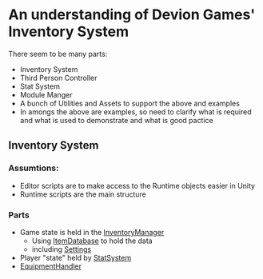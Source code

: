 # An understanding of Devion Games' Inventory System

There seem to be many parts:
* Inventory System
* Third Person Controller
* Stat System
* Module Manger
* A bunch of Utilities and Assets to support the above and examples
* In amongs the above are examples, so need to clarify 
what is required and what is used to demonstrate and what is good pactice

## Inventory System

### Assumtions:
* Editor scripts are to make access to the Runtime objects easier in Unity
* Runtime scripts are the main structure

### Parts

* Game state is held in the [InventoryManager](InventoryManager.md)
  * Using [ItemDatabase](ItemDatabase.md) to hold the data 
  * including [Settings](Settings.md)
* Player "state" held by [StatSystem](StatSystem.md)
* [EquipmentHandler](EquipmentHandler.md)